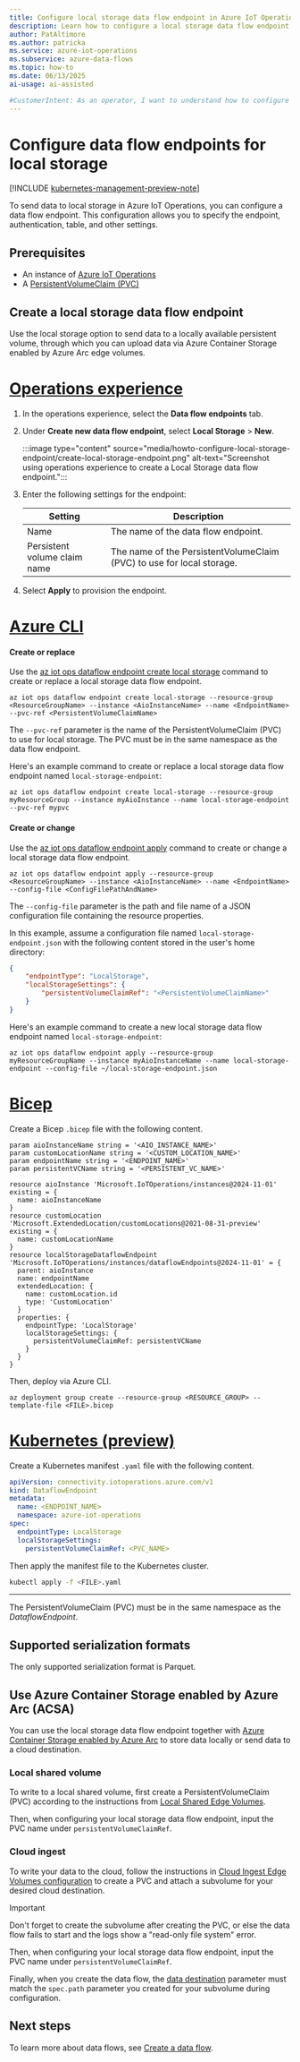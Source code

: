```yaml
---
title: Configure local storage data flow endpoint in Azure IoT Operations
description: Learn how to configure a local storage data flow endpoint in Azure IoT Operations.
author: PatAltimore
ms.author: patricka
ms.service: azure-iot-operations
ms.subservice: azure-data-flows
ms.topic: how-to
ms.date: 06/13/2025
ai-usage: ai-assisted

#CustomerIntent: As an operator, I want to understand how to configure a local storage data flow endpoint so that I can create a data flow.
---
```


# Configure data flow endpoints for local storage

[!INCLUDE [kubernetes-management-preview-note](../includes/kubernetes-management-preview-note.md)]

To send data to local storage in Azure IoT Operations, you can configure a data flow endpoint. This configuration allows you to specify the endpoint, authentication, table, and other settings.

## Prerequisites

- An instance of [Azure IoT Operations](../deploy-iot-ops/howto-deploy-iot-operations.md)
- A [PersistentVolumeClaim (PVC)](https://kubernetes.io/docs/concepts/storage/persistent-volumes/)

## Create a local storage data flow endpoint

Use the local storage option to send data to a locally available persistent volume, through which you can upload data via Azure Container Storage enabled by Azure Arc edge volumes.

# [Operations experience](#tab/portal)

1. In the operations experience, select the **Data flow endpoints** tab.
1. Under **Create new data flow endpoint**, select **Local Storage** > **New**.

    :::image type="content" source="media/howto-configure-local-storage-endpoint/create-local-storage-endpoint.png" alt-text="Screenshot using operations experience to create a Local Storage data flow endpoint.":::

1. Enter the following settings for the endpoint:

    | Setting               | Description                                                             |
    | --------------------- | ------------------------------------------------------------------------------------------------- |
    | Name                  | The name of the data flow endpoint.                                      |
    | Persistent volume claim name | The name of the PersistentVolumeClaim (PVC) to use for local storage.                        |

1. Select **Apply** to provision the endpoint.

# [Azure CLI](#tab/cli)

#### Create or replace

Use the [az iot ops dataflow endpoint create local storage](/cli/azure/iot/ops/dataflow/endpoint/apply#az-iot-ops-dataflow-endpoint-create-local-storage) command to create or replace a local storage data flow endpoint.

```azurecli
az iot ops dataflow endpoint create local-storage --resource-group <ResourceGroupName> --instance <AioInstanceName> --name <EndpointName> --pvc-ref <PersistentVolumeClaimName>
```

The `--pvc-ref` parameter is the name of the PersistentVolumeClaim (PVC) to use for local storage. The PVC must be in the same namespace as the data flow endpoint.

Here's an example command to create or replace a local storage data flow endpoint named `local-storage-endpoint`:

```azurecli
az iot ops dataflow endpoint create local-storage --resource-group myResourceGroup --instance myAioInstance --name local-storage-endpoint --pvc-ref mypvc
```

#### Create or change

Use the [az iot ops dataflow endpoint apply](/cli/azure/iot/ops/dataflow/endpoint/apply#az-iot-ops-dataflow-endpoint-apply) command to create or change a local storage data flow endpoint.

```azurecli
az iot ops dataflow endpoint apply --resource-group <ResourceGroupName> --instance <AioInstanceName> --name <EndpointName> --config-file <ConfigFilePathAndName>
```

The `--config-file` parameter is the path and file name of a JSON configuration file containing the resource properties.

In this example, assume a configuration file named `local-storage-endpoint.json` with the following content stored in the user's home directory:

```json
{
    "endpointType": "LocalStorage",
    "localStorageSettings": {
        "persistentVolumeClaimRef": "<PersistentVolumeClaimName>"
    }
}
```

Here's an example command to create a new local storage data flow endpoint named `local-storage-endpoint`:

```azurecli
az iot ops dataflow endpoint apply --resource-group myResourceGroupName --instance myAioInstanceName --name local-storage-endpoint --config-file ~/local-storage-endpoint.json
```

# [Bicep](#tab/bicep)

Create a Bicep `.bicep` file with the following content.

```bicep
param aioInstanceName string = '<AIO_INSTANCE_NAME>'
param customLocationName string = '<CUSTOM_LOCATION_NAME>'
param endpointName string = '<ENDPOINT_NAME>'
param persistentVCName string = '<PERSISTENT_VC_NAME>'

resource aioInstance 'Microsoft.IoTOperations/instances@2024-11-01' existing = {
  name: aioInstanceName
}
resource customLocation 'Microsoft.ExtendedLocation/customLocations@2021-08-31-preview' existing = {
  name: customLocationName
}
resource localStorageDataflowEndpoint 'Microsoft.IoTOperations/instances/dataflowEndpoints@2024-11-01' = {
  parent: aioInstance
  name: endpointName
  extendedLocation: {
    name: customLocation.id
    type: 'CustomLocation'
  }
  properties: {
    endpointType: 'LocalStorage'
    localStorageSettings: {
      persistentVolumeClaimRef: persistentVCName
    }
  }
}
```

Then, deploy via Azure CLI.

```azurecli
az deployment group create --resource-group <RESOURCE_GROUP> --template-file <FILE>.bicep
```

# [Kubernetes (preview)](#tab/kubernetes)

Create a Kubernetes manifest `.yaml` file with the following content.

```yaml
apiVersion: connectivity.iotoperations.azure.com/v1
kind: DataflowEndpoint
metadata:
  name: <ENDPOINT_NAME>
  namespace: azure-iot-operations
spec:
  endpointType: LocalStorage
  localStorageSettings:
    persistentVolumeClaimRef: <PVC_NAME>
```

Then apply the manifest file to the Kubernetes cluster.

```bash
kubectl apply -f <FILE>.yaml
```

---

The PersistentVolumeClaim (PVC) must be in the same namespace as the *DataflowEndpoint*.

## Supported serialization formats

The only supported serialization format is Parquet.

## Use Azure Container Storage enabled by Azure Arc (ACSA)

You can use the local storage data flow endpoint together with [Azure Container Storage enabled by Azure Arc](/azure/azure-arc/container-storage/cloud-ingest-edge-volume-configuration) to store data locally or send data to a cloud destination.

### Local shared volume

To write to a local shared volume, first create a PersistentVolumeClaim (PVC) according to the instructions from [Local Shared Edge Volumes](/azure/azure-arc/container-storage/local-shared-edge-volumes).

Then, when configuring your local storage data flow endpoint, input the PVC name under `persistentVolumeClaimRef`.

### Cloud ingest

To write your data to the cloud, follow the instructions in [Cloud Ingest Edge Volumes configuration](/azure/azure-arc/container-storage/cloud-ingest-edge-volume-configuration) to create a PVC and attach a subvolume for your desired cloud destination.

> [!IMPORTANT]
> Don't forget to create the subvolume after creating the PVC, or else the data flow fails to start and the logs show a "read-only file system" error.

Then, when configuring your local storage data flow endpoint, input the PVC name under `persistentVolumeClaimRef`.

Finally, when you create the data flow, the [data destination](howto-create-dataflow.md#configure-data-destination-topic-container-or-table) parameter must match the `spec.path` parameter you created for your subvolume during configuration.

## Next steps

To learn more about data flows, see [Create a data flow](howto-create-dataflow.md).